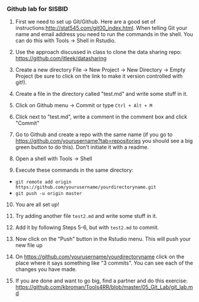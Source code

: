 ### Github lab for SISBID


1. First we need to set up Git/Github. Here are a good set of instructions:http://stat545.com/git00_index.html. When telling Git your name and email
address you need to run the commands in the shell. You can do this with Tools -> Shell in Rstudio. 

2. Use the approach discussed in class to clone the data sharing repo: https://github.com/jtleek/datasharing

3. Create a new directory File -> New Project -> New Directory -> Empty Project (be sure to click on the link to make it version controlled with git!). 

4. Create a file in the directory called "test.md" and write some stuff in it. 

5. Click on Github menu -> Commit or type `Ctrl + Alt + M`

6. Click next to "test.md", write a comment in the comment box and click "Commit"

7. Go to Github and create a repo with the same name (if you go to https://github.com/yourusername?tab=repositories you should see a big green button to do this). Don't initiate it with a readme. 

8. Open a shell with Tools -> Shell

9. Execute these commands in the same directory:
  - `git remote add origin https://github.com/yourusername/yourdirectoryname.git`
  - `git push -u origin master`
  
10. You are all set up!

11. Try adding another file `test2.md` and write some stuff in it. 

12. Add it by following Steps 5-6, but with `test2.md` to commit. 

13. Now click on the "Push" button in the Rstudio menu. This will push your new file up

14. On https://github.com/yourusername/yourdirectoryname click on the place where it says something like "3 commits". You can see each of the changes you have made. 

15. If you are done and want to go big, find a partner and do this exercise: https://github.com/kbroman/Tools4RR/blob/master/05_Git_Lab/git_lab.md


